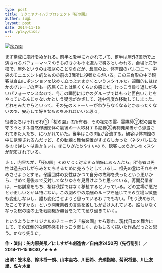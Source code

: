 ```yaml
---
type: post
title: ミクニヤナイハラプロジェクト『桜の園』
author: sugi
layout: post
date: 2014-11-16
url: /play/5155/
---
```

<a href="http://i1.wp.com/asharpminor.com/wp-content/uploads/2014/11/image.jpg" onclick="_gaq.push(['_trackEvent', 'outbound-article', 'http://i1.wp.com/asharpminor.com/wp-content/uploads/2014/11/image.jpg?resize=209%2C297', '']);" ><img src="http://i1.wp.com/asharpminor.com/wp-content/uploads/2014/11/image.jpg?resize=209%2C297" alt="桜の園" class="alignleft size-full wp-image-5156" data-recalc-dims="1" /></a>

まず構成に度肝をぬかれる。前半と後半にわかれていて、前半は屋外3箇所で上演されるパフォーマンスのうち好きなものを選んで観ろといわれる。会場は元学校で、屋外というのは校庭のことなのだが、倉庫の上、体育館のバルコニー、中央のモニュメント的なものの前の3箇所に役者たちがいる。この三角形の中で観客は自由にポジションを決めて立ったままきくというスタイルだ。距離的にはほかのグループの声も一応届くことは届くくらいの感じだ。けっこう繰り返しが多いパフォーマンスなので、今この瞬間にほかのグループではもっと面白いことをやっているんじゃないかという疑念がかざして、途中何度か移動してしまった。どれをみたからといって、その先のストーリーがわからなくなるとかまったくないので、安心して好きなものをみればいいと思う。

役者たちはそれぞれ①「桜の園」の所有者、その祖先の霊、霊媒師②桜の園を守ろうとする自然保護団体の最後の一人取材する記者③再開発業者から派遣されてきた人たち、にわかれていた。後半はこの3組が合流する。観客は体育館の中に誘導されるんだけど、その動線と舞台装置がすばらしかった（ネタバレになるので詳しくは書かない）。ほこりがたちやすいので、観客にあらかじめマスクが配布されている。

さて、内容だが、「桜の園」をめぐって対立する関係にある人たち。所有者の男性は過去のしがらみをたちきるために売ろうとしているし、祖先の霊はそれをやめさせようとする。保護団体の女性はかつて自分の故郷を失ったという思いから、せめて最後まで反対してなりゆきを見届けようと思っている。再開発業者は、一応誠意をもち、桜は伐採ではなく移植するといっている。どの立場が悪だとか正しいとかは特にない。この劇の中の応酬のループを通じてその立場は微塵も変化しないし、誰も変化させようと思っているわけでもない。「もう決められたことですから」という開発業者の言葉を誰しもが受け入れている。誰もいなくなった桜の園の上を戦闘機が轟音をたてて通り過ぎていく。

というようにオリジナルのチェーホフ『桜の園』から離れ、現代日本を舞台にして、その圧倒的な閉塞感をけっこう楽しく、おもしろく描いた作品だったと思う。かなり笑えた。

**作・演出：矢内原美邦／にしすがも創造舎／自由席2450円（先行割引）／2014-11-15 19:30／★★★**

**出演：笠木泉、鈴木将一朗、山本圭祐、川田希、光瀬指絵、菊沢将憲、川上友里、佐々木至**
